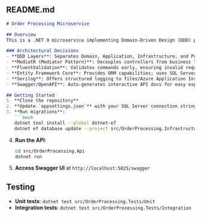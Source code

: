 ## README.md
```markdown
# Order Processing Microservice

## Overview
This is a .NET 9 microservice implementing Domain-Driven Design (DDD) principles for order processing. The service exposes REST endpoints for creating and retrieving orders.

### Architectural Decisions
- **DDD Layers**: Separates Domain, Application, Infrastructure, and Presentation (API) layers to maintain a clear structure and single responsibility.
- **MediatR (Mediator Pattern)**: Decouples controllers from business logic by sending commands/queries to handlers, enabling pipeline behaviors (validation, logging).
- **FluentValidation**: Validates commands early, ensuring invalid requests are rejected before business logic executes.
- **Entity Framework Core**: Provides ORM capabilities; uses SQL Server in production and In-Memory for tests, with owned entities to model value objects.
- **Serilog**: Offers structured logging to files/Azure Application Insights for monitoring and troubleshooting.
- **Swagger/OpenAPI**: Auto-generates interactive API docs for easy exploration and testing of endpoints.

## Getting Started
1. **Clone the repository**
2. **Update `appsettings.json`** with your SQL Server connection string
3. **Run migrations**:
   ```bash
   dotnet tool install --global dotnet-ef
   dotnet ef database update --project src/OrderProcessing.Infrastructure --startup-project src/OrderProcessing.Api
   ```
4. **Run the API**:
   ```bash
   cd src/OrderProcessing.Api
   dotnet run
   ```
5. **Access Swagger UI** at `http://localhost:5025/swagger`

## Testing
- **Unit tests**: `dotnet test src/OrderProcessing.Tests/Unit`  
- **Integration tests**: `dotnet test src/OrderProcessing.Tests/Integration`
```